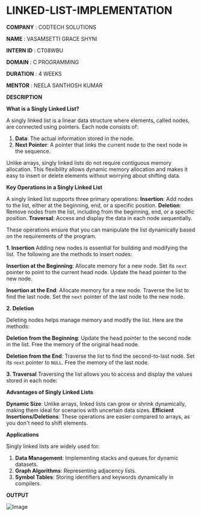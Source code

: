 # LINKED-LIST-IMPLEMENTATION

 **COMPANY** : CODTECH SOLUTIONS

 **NAME** : VASAMSETTI GRACE SHYNI

 **INTERN ID**  : CT08WBU

 **DOMAIN** : C PROGRAMMING

 **DURATION** : 4 WEEKS 

 **MENTOR** : NEELA SANTHOSH KUMAR

**DESCRIPTION**

**What is a Singly Linked List?**

A singly linked list is a linear data structure where elements, called nodes, are connected using pointers. Each node consists of:
1. **Data**: The actual information stored in the node.
2. **Next Pointer**: A pointer that links the current node to the next node in the sequence.

Unlike arrays, singly linked lists do not require contiguous memory allocation. This flexibility allows dynamic memory allocation and makes it easy to insert or delete elements without worrying about shifting data.

**Key Operations in a Singly Linked List**

A singly linked list supports three primary operations:
**Insertion**: Add nodes to the list, either at the beginning, end, or a specific position.
**Deletion**: Remove nodes from the list, including from the beginning, end, or a specific position.
**Traversal**: Access and display the data in each node sequentially.
 
These operations ensure that you can manipulate the list dynamically based on the requirements of the program.

**1. Insertion**
Adding new nodes is essential for building and modifying the list. The following are the methods to insert nodes:

**Insertion at the Beginning**:
 Allocate memory for a new node.
 Set its `next` pointer to point to the current head node.
 Update the head pointer to the new node.

**Insertion at the End**:
 Allocate memory for a new node.
 Traverse the list to find the last node.
 Set the `next` pointer of the last node to the new node.

 **2. Deletion**

Deleting nodes helps manage memory and modify the list. Here are the methods:

**Deletion from the Beginning**:
 Update the head pointer to the second node in the list.
 Free the memory of the original head node.

**Deletion from the End**:
Traverse the list to find the second-to-last node.
Set its `next` pointer to `NULL`.
Free the memory of the last node.

**3. Traversal**
Traversing the list allows you to access and display the values stored in each node:

 **Advantages of Singly Linked Lists**

**Dynamic Size**: Unlike arrays, linked lists can grow or shrink dynamically, making them ideal for scenarios with uncertain data sizes.
**Efficient Insertions/Deletions**: These operations are easier compared to arrays, as you don't need to shift elements.

 **Applications**

Singly linked lists are widely used for:
1. **Data Management**: Implementing stacks and queues for dynamic datasets.
2. **Graph Algorithms**: Representing adjacency lists.
3. **Symbol Tables**: Storing identifiers and keywords dynamically in compilers.

**OUTPUT**

![Image](https://github.com/user-attachments/assets/5d9d334f-9e5c-4a27-ae14-60e4bc26ceed)
